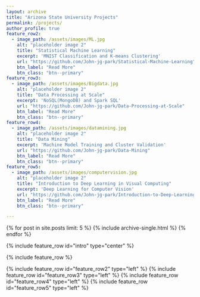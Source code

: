 ```yaml
---
layout: archive
title: "Arizona State University Projects"
permalink: /projects/
author_profile: true
feature_row2:
  - image_path: /assets/images/ML.jpg
    alt: "placeholder image 2"
    title: "Statistical Machine Learning"
    excerpt: 'MNIST Classification and K-means Clustering'
    url: "https://github.com/John-jg-park/Statistical-Machine-Learning"
    btn_label: "Read More"
    btn_class: "btn--primary"
feature_row3:
  - image_path: /assets/images/Bigdata.jpg
    alt: "placeholder image 2"
    title: "Data Processing at Scale"
    excerpt: 'NoSQL(MongoDB) and Spark SQL'
    url: "https://github.com/John-jg-park/Data-Processing-at-Scale"
    btn_label: "Read More"
    btn_class: "btn--primary"
feature_row4:
  - image_path: /assets/images/datamining.jpg
    alt: "placeholder image 2"
    title: "Data Mining"
    excerpt: 'Machine Model Training and Cluster Validation'
    url: "https://github.com/John-jg-park/Data-Mining"
    btn_label: "Read More"
    btn_class: "btn--primary"
feature_row5:
  - image_path: /assets/images/computervision.jpg
    alt: "placeholder image 2"
    title: "Introduction to Deep Learning in Visual Computing"
    excerpt: 'Deep Learning for Computer Vision'
    url: "https://github.com/John-jg-park/Introduction-to-Deep-Learning-in-Visual-Computing"
    btn_label: "Read More"
    btn_class: "btn--primary"

---
```


{% for post in site.posts limit: 5 %}
  {% include archive-single.html %}
{% endfor %}

{% include feature_row id="intro" type="center" %}

{% include feature_row %}

{% include feature_row id="feature_row2" type="left" %}
{% include feature_row id="feature_row3" type="left" %}
{% include feature_row id="feature_row4" type="left" %}
{% include feature_row id="feature_row5" type="left" %}
